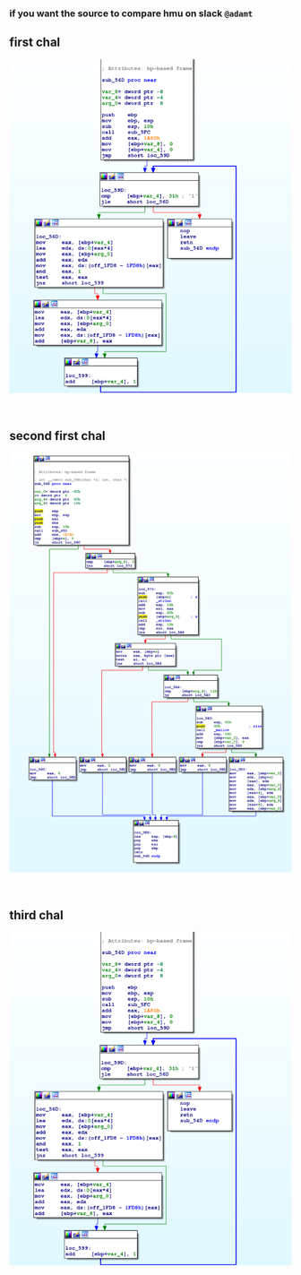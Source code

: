 ### if you want the source to compare hmu on slack `@adamt`


first chal
---------------------

![easy](../static/6447rev/easy1_ida.png)

<br />

second first chal
------------------

![easy](../static/6447rev/medium1_ida.png)

<br />


third chal
----------------------

![easy](../static/6447rev/easy1_ida.png)
